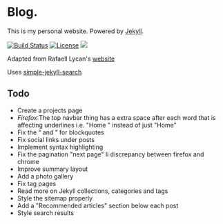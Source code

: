 # Blog.

This is my personal website. Powered by [Jekyll](https://jekyllrb.com/).

[![Build Status](https://travis-ci.org/mayant15/mayant15.github.io.svg?branch=master)](https://travis-ci.org/mayant15/mayant15.github.io)
[![License](https://img.shields.io/github/license/mashape/apistatus.svg)](https://github.com/mayant15/mayant15.github.io/blob/master/LICENSE)
<a href="https://simpleanalytics.com/mayantmukul.me?utm_source=mayantmukul.me&utm_content=badge" referrerpolicy="origin" target="_blank"><img src="https://simpleanalyticsbadge.com/mayantmukul.me?mode=dark" loading="lazy" referrerpolicy="no-referrer" crossorigin="anonymous" /></a>

Adapted from Rafaell Lycan's [website](https://rafaell-lycan.com/)

Uses [simple-jekyll-search](https://github.com/christian-fei/Simple-Jekyll-Search)

## Todo

- Create a projects page
- *Firefox*:The top navbar thing has a extra space after each word that is affecting underlines i.e. "Home " instead of just "Home"
- Fix the “ and ” for blockquotes
- Fix social links under posts
- Implement syntax highlighting
- Fix the pagination "next page" li discrepancy between firefox and chrome
- Improve summary layout
- Add a photo gallery
- Fix tag pages
- Read more on Jekyll collections, categories and tags
- Style the sitemap properly
- Add a "Recommended articles" section below each post
- Style search results

